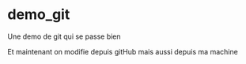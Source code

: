 # demo_git
Une demo de git qui se passe bien

Et maintenant on modifie depuis gitHub
mais aussi depuis ma machine
